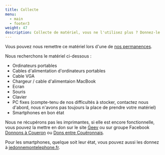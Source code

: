 ```yaml
---
title: Collecte
menu:
  - main
  - footer3
weight: 47
description: Collecte de matériel, vous ne l'utilisez plus ? Donnez-le !
---
```

Vous pouvez nous remettre ce matériel lors d'une de [nos permanences](/page/calendrier/).

Nous recherchons le matériel ci-dessous :

* Ordinateurs portables
* Cables d'alimentation d'ordinateurs portables
* C﻿able VGA
* C﻿hargeur / cable d'alimentaion MacBook
* Ecran
* Souris
* Clavier
* PC fixes (compte-tenu de nos difficultés à stocker, contactez nous d'abord, nous n'avons pas toujours la place de prendre votre matériel)
* Smartphones en bon état

Nous ne récupérons pas les imprimantes, si elle est encore fonctionnelle, vous pouvez la mettre en don sur le site [Geev](https://www.geev.com/fr) ou sur groupe Facebook [Donnons à Coueron](https://www.facebook.com/groups/2847264678736350) ou [Dons entre Couëronnais](https://www.facebook.com/groups/1026530844506155).

Pour les smartphones, quelque soit leur état, vous pouvez aussi les donnez à [jedonnemontelephone.fr](https://www.jedonnemontelephone.fr/).